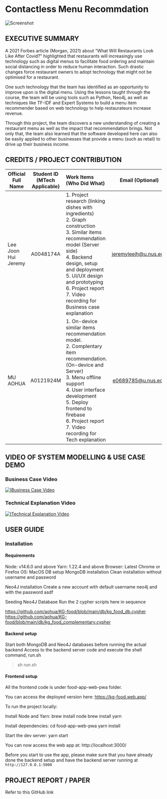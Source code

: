 # Contactless Menu Recommdation

![Screenshot](https://firebasestorage.googleapis.com/v0/b/kg-food.appspot.com/o/demo.png?alt=media)

## EXECUTIVE SUMMARY
A 2021 Forbes article (Morgan, 2021) about “What Will Restaurants Look Like After Covid?” highlighted that restaurants will increasingly use technology such as digital menus to facilitate food ordering and maintain social distancing in order to reduce human interaction. Such drastic changes force restaurant owners to adopt technology that might not be optimised for a restaurant. 

One such technology that the team has identified as an opportunity to improve upon is the digital menu. Using the lessons taught through the course, the team will be using tools such as Python, Neo4j, as well as techniques like TF-IDF and Expert Systems to build a menu item recommender based on web technology to help restaurateurs increase revenue. 

Through this project, the team discovers a new understanding of creating a restaurant menu as well as the impact that recommendation brings. Not only that, the team also learned that the software developed here can also be easily applied to other businesses that provide a menu (such as retail) to drive up their business income. 


## CREDITS / PROJECT CONTRIBUTION

| Official Full Name | Student ID (MTech Applicable) | Work Items (Who Did What)                                                                                                                                                                                                                        |  Email (Optional)  |
| ------------------ | :---------------------------: | :----------------------------------------------------------------------------------------------------------------------------------------------------------------------------------------------------------------------------------------------- | :----------------: |
| Lee Joon Hui Jeremy | A0048174A                    |1. Project research (linking dishes with ingredients)<br/> 2. Graph construction<br/> 3. Similar items recommendation model (Server side)<br/> 4. Backend design, setup and deployment<br/> 5. UI/UX design and prototyping<br/> 6. Project report <br/> 7. Video recording for Business case explanation | jeremyleejh@u.nus.edu |
| MU AOHUA           |           A0121924M           | 1. On-device similar items recommendation model. </br> 2. Complentary item recommendation. (On-device and Server) </br> 3. Menu offline support </br> 4. User interface development </br> 5. Deploy frontend to firebase </br> 6. Project report </br> 7. Video recording for Tech explanation | e0689785@u.nus.edu |

## VIDEO OF SYSTEM MODELLING & USE CASE DEMO
### Business Case Video
[![IBusiness Case Video](https://img.youtube.com/vi/boTNX_nHANg/0.jpg)](https://www.youtube.com/watch?v=boTNX_nHANg)
### Technical Explanation Video
[![ITechnical Explanation Video](https://img.youtube.com/vi/8ZRM5FSHo5w/0.jpg)](https://www.youtube.com/watch?v=8ZRM5FSHo5w)

## USER GUIDE
### Installation
#### Requirements
Node: v14.6.0 and above
Yarn: 1.22.4 and above
Browser: Latest Chrome or Firefox
OS: MacOS
DB setup
MongoDB installation
Clean installation without username and password

Neo4J installation
Create a new account with default username neo4j and with the password asdf

Seeding Neo4J Database
Run the 2 cypher scripts here in sequence

https://github.com/aohua/KG-food/blob/main/db/kg_food_db.cypher
https://github.com/aohua/KG-food/blob/main/db/kg_food_complementary.cypher
#### Backend setup
Start both MongoDB and Neo4J databases before running the actual backend
Access to the backend server code and execute the shell command, run.sh
> sh run.sh

#### Frontend setup
All the frontend code is under food-app-web-pwa folder.

You can access the deployed version here:
https://kg-food.web.app/

To run the project locally:

Install Node and Yarn:
brew install node
brew install yarn

Install dependencies:
cd food-app-web-pwa
yarn install

Start the dev server:
yarn start

You can now access the web app at:
http://localhost:3000/

Before you start to use the app, please make sure that you have already done the backend setup and have the backend server running at `http://127.0.0.1:5000`

## PROJECT REPORT / PAPER
Refer to this GitHub link


